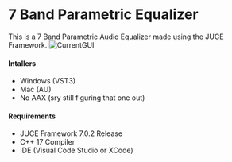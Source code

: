 # 7 Band Parametric Equalizer
This is a 7 Band Parametric Audio Equalizer made using the JUCE Framework.
![CurrentGUI](https://user-images.githubusercontent.com/82029952/208364017-c0973679-2aa2-4d5e-b6a8-26b9abe8a9cd.JPG)

#### Intallers
- Windows (VST3)
- Mac (AU)
- No AAX (sry still figuring that one out)

#### Requirements
- JUCE Framework 7.0.2 Release
- C++ 17 Compiler
- IDE (Visual Code Studio or XCode)
